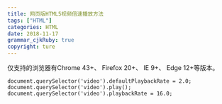 ```yaml
---
title: 网页版HTML5视频倍速播放方法
tags: ["HTML"]
categories: HTML
date: 2018-11-17
grammar_cjkRuby: true
copyright: ture
---
```


仅支持的浏览器有Chrome 43+、 Firefox 20+、 IE 9+、 Edge 12+等版本。

 <!-- more -->

```shell
document.querySelector('video').defaultPlaybackRate = 2.0;
document.querySelector('video').play();
document.querySelector('video').playbackRate = 16.0;
```


